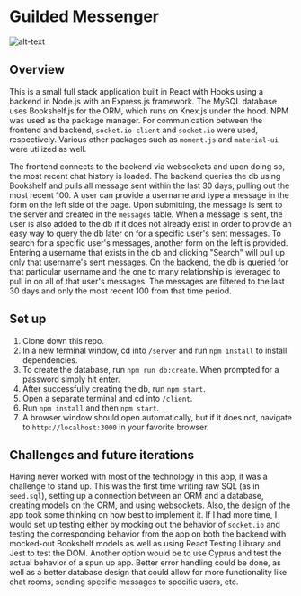 # Guilded Messenger

![alt-text](https://github.com/emackinnon1/messenger/blob/main/guilded-chat.gif)

## Overview

This is a small full stack application built in React with Hooks using a backend in Node.js with an Express.js framework. The MySQL database uses Bookshelf.js for the ORM, which runs on Knex.js under the hood. NPM was used as the package manager. For communication between the frontend and backend, `socket.io-client` and `socket.io` were used, respectively. Various other packages such as `moment.js` and `material-ui` were utilized as well.

The frontend connects to the backend via websockets and upon doing so, the most recent chat history is loaded. The backend queries the db using Bookshelf and pulls all message sent within the last 30 days, pulling out the most recent 100. A user can provide a username and type a message in the form on the left side of the page. Upon submitting, the message is sent to the server and created in the `messages` table. When a message is sent, the user is also added to the db if it does not already exist in order to provide an easy way to query the db later on for a specific user's sent messages.
To search for a specific user's messages, another form on the left is provided. Entering a username that exists in the db and clicking "Search" will pull up only that username's sent messages. On the backend, the db is queried for that particular username and the one to many relationship is leveraged to pull in on all of that user's messages. The messages are filtered to the last 30 days and only the most recent 100 from that time period.

## Set up

1. Clone down this repo.
2. In a new terminal window, cd into `/server` and run `npm install` to install dependencies.
3. To create the database, run `npm run db:create`. When prompted for a password simply hit enter.
4. After successfully creating the db, run `npm start`.
5. Open a separate terminal and cd into `/client`.
6. Run `npm install` and then `npm start`.
7. A browser window should open automatically, but if it does not, navigate to `http://localhost:3000` in your favorite browser.

## Challenges and future iterations

Having never worked with most of the technology in this app, it was a challenge to stand up. This was the first time writing raw SQL (as in `seed.sql`), setting up a connection between an ORM and a database, creating models on the ORM, and using websockets. Also, the design of the app took some thinking on how best to implement it. If I had more time, I would set up testing either by mocking out the behavior of `socket.io` and testing the corresponding behavior from the app on both the backend with mocked-out Bookshelf models as well as using React Testing Library and Jest to test the DOM. Another option would be to use Cyprus and test the actual behavior of a spun up app. Better error handling could be done, as well as a better database design that could allow for more functionality like chat rooms, sending specific messages to specific users, etc.
